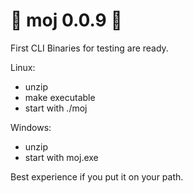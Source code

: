 # 🐹 moj 0.0.9 🐹

First CLI Binaries for testing are ready.

Linux:
* unzip
* make executable
* start with ./moj

Windows:
* unzip
* start with moj.exe

Best experience if you put it on your path.

